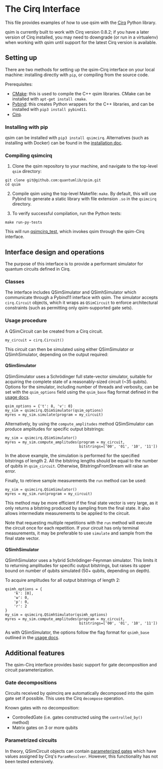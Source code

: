 # The Cirq Interface

This file provides examples of how to use qsim with the
[Cirq](https://github.com/quantumlib/cirq) Python library.

qsim is currently built to work with Cirq version 0.8.2; if you have a later
version of Cirq installed, you may need to downgrade (or run in a virtualenv)
when working with qsim until support for the latest Cirq version is available.


## Setting up

There are two methods for setting up the qsim-Cirq interface on your local
machine: installing directly with `pip`, or compiling from the source code.

Prerequisites:
- [CMake](https://cmake.org/): this is used to compile the C++ qsim libraries.
CMake can be installed with `apt-get install cmake`.
- [Pybind](https://github.com/pybind): this creates Python wrappers for the C++
libraries, and can be installed with `pip3 install pybind11`.
- [Cirq](https://cirq.readthedocs.io/en/stable/install.html).

### Installing with pip

qsim can be installed with `pip3 install qsimcirq`. Alternatives (such as
installing with Docker) can be found in the
[installation doc](/docs/install_qsimcirq.md).

### Compiling qsimcirq

1. Clone the qsim repository to your machine, and navigate to the top-level
`qsim` directory:
```
git clone git@github.com:quantumlib/qsim.git
cd qsim
```

2. Compile qsim using the top-level Makefile: `make`. By default, this will use
Pybind to generate a static library with file extension `.so` in the `qsimcirq`
directory.

3. To verify successful compilation, run the Python tests:
```
make run-py-tests
```
This will run [qsimcirq_test](/qsimcirq_tests/qsimcirq_test.py), which invokes
qsim through the qsim-Cirq interface.

## Interface design and operations

The purpose of this interface is to provide a performant simulator for quantum
circuits defined in Cirq. 

### Classes

The interface includes QSimSimulator and QSimhSimulator which communicate
through a Pybind11 interface with qsim. The simulator accepts `cirq.Circuit`
objects, which it wraps as `QSimCircuit` to enforce architectural constraints
(such as permitting only qsim-supported gate sets).

### Usage procedure

A QSimCircuit can be created from a Cirq circuit.
```
my_circuit = cirq.Circuit()
```

This circuit can then be simulated using either QSimSimulator or
QSimhSimulator, depending on the output required:

#### QSimSimulator

QSimSimulator uses a Schrödinger full state-vector simulator, suitable for
acquiring the complete state of a reasonably-sized circuit (~35 qubits).
Options for the simulator, including number of threads and verbosity, can be
set with the `qsim_options` field using the `qsim_base` flag format defined in
the [usage docs](/docs/usage.md).

```
qsim_options = {'t': 8, 'v': 0}
my_sim = qsimcirq.QSimSimulator(qsim_options)
myres = my_sim.simulate(program = my_circuit)
```

Alternatively, by using the `compute_amplitudes` method QSimSimulator can
produce amplitudes for specific output bitstrings:
```
my_sim = qsimcirq.QSimSimulator()
myres = my_sim.compute_amplitudes(program = my_circuit,
                                  bitstrings=['00', '01', '10', '11'])
```
In the above example, the simulation is performed for the specified bitstrings
of length 2. All the bitstring lengths should be equal to the number of qubits
in `qsim_circuit`. Otherwise, BitstringsFromStream will raise an error.

Finally, to retrieve sample measurements the `run` method can be used:
```
my_sim = qsimcirq.QSimSimulator()
myres = my_sim.run(program = my_circuit)
```

This method may be more efficient if the final state vector is very large, as
it only returns a bitstring produced by sampling from the final state. It also
allows intermediate measurements to be applied to the circuit.

Note that requesting multiple repetitions with the `run` method will execute
the circuit once for each repetition. If your circuit has only terminal
measurements, it may be preferable to use `simulate` and sample from the final
state vector.

#### QSimhSimulator

QSimhSimulator uses a hybrid Schrödinger-Feynman simulator. This limits it to
returning amplitudes for specific output bitstrings, but raises its upper
bound on number of qubits simulated (50+ qubits, depending on depth).

To acquire amplitudes for all output bitstrings of length 2:
```
qsimh_options = {
    'k': [0],
    'w': 0,
    'p': 0,
    'r': 2
}
my_sim = qsimcirq.QSimhSimulator(qsimh_options)
myres = my_sim.compute_amplitudes(program = my_circuit,
                                  bitstrings=['00', '01', '10', '11'])
```

As with QSimSimulator, the options follow the flag format for `qsimh_base`
outlined in the [usage docs](/docs/usage.md).

## Additional features

The qsim-Cirq interface provides basic support for gate decomposition and
circuit parameterization.

### Gate decompositions

Circuits received by qsimcirq are automatically decomposed into the qsim
gate set if possible. This uses the Cirq `decompose` operation.

Known gates with no decomposition:

- ControlledGate (i.e. gates constructed using the `controlled_by()` method)
- Matrix gates on 3 or more qubits

### Parametrized circuits

In theory, QSimCircuit objects can contain
[parameterized gates](https://cirq.readthedocs.io/en/stable/tutorial.html#parameterizing-the-ansatz)
which have values assigned by Cirq's `ParamResolver`. However, this
functionality has not been tested extensively.
